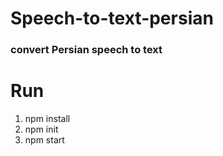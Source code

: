 <h1>Speech-to-text-persian</h1>
<h3>convert Persian speech to text</h3>
</hr>
<h1>Run</h1>
<ol>
<li>npm install</li>
<li>npm init</li>
<li>npm start</li>
</ol>
